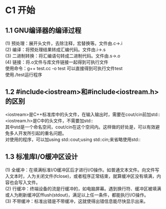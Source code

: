 # C1 开始
## 1.1 GNU编译器的编译过程
(1) 预处理：展开头文件，去除注释，宏替换等。文件由.c->.i  
(2) 编译：将预处理结果转成汇编代码。文件由.i->.s  
(3) 二进制转换：将汇编语句转成二进制代码。文件由.s->.o  
(4) 链接：将.o文件与库文件链接一起得到可执行文件  
使用命令：g++ test.cc -o test 可以直接得到可执行文件test  
使用./test运行程序

## 1.2 #include\<iostream>和#include\<iostream.h>的区别
\<iostream>是C++标准库中的头文件，在输入输出时，需要在cout/cin前加std::  
<iostream.h>是C中的头文件，不需要加std::  
其中std是一个命名空间，cout/cin在这个空间内。这样做的好处是，可以有效避免多人开发所引起的重名问题。  
对使用<iostream>的程序，可以加using std::cout;using std::cin;来省略使用std::

## 1.3 标准库I/O缓冲区设计
(1) 全缓冲：在填满标准I/O缓冲区后才进行I/O操作。如普通文本文件。向文件写入文本时，人为关闭文件(fclose)，或者程序正常结束，就算缓冲区没有填满，内容也会写入文件。  
(2) 行缓冲：终端设备的流是行缓冲的，如电脑屏幕。遇到换行符、缓冲区被填满或人为刷新缓冲区fflush(stdout)，满足以上任一条件，都能执行I/O操作。  
(3) 不带缓冲：标准出错是不带缓冲，这就使得出错信息能尽快显示出来。
